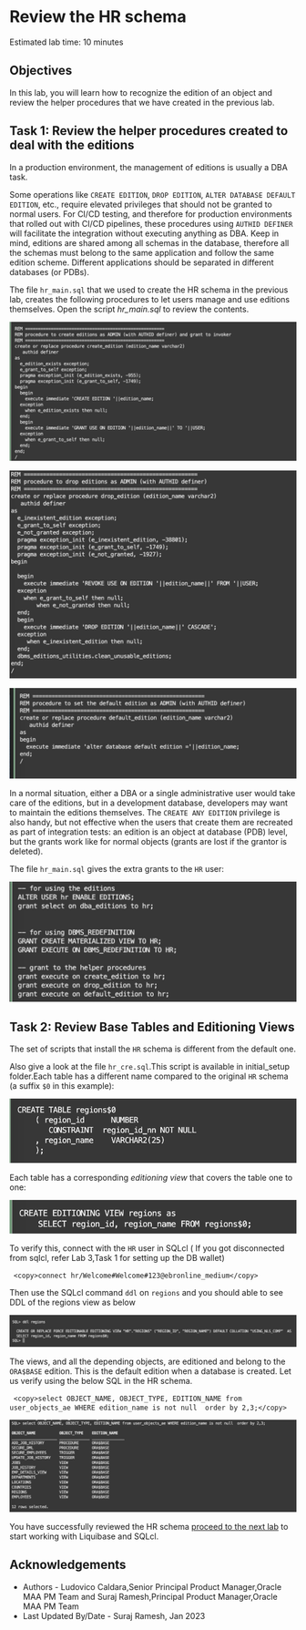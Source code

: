 # Review the HR schema

Estimated lab time: 10 minutes

## Objectives

In this lab, you will learn how to recognize the edition of an object and review the helper procedures that we have created in the previous lab.

## Task 1: Review the helper procedures created to deal with the editions

In a production environment, the management of editions is usually a DBA task.

Some operations like `CREATE EDITION`, `DROP EDITION`, `ALTER DATABASE DEFAULT EDITION`, etc., require elevated privileges that should not be granted to normal users.
For CI/CD testing, and therefore for production environments that rolled out with CI/CD pipelines, these procedures using `AUTHID DEFINER` will facilitate the integration without executing anything as DBA.
Keep in mind, editions are shared among all schemas in the database, therefore all the schemas must belong to the same application and follow the same edition scheme. Different applications should be separated in different databases (or PDBs).

The file `hr_main.sql` that we used to create the HR schema in the previous lab, creates the following procedures to let users manage and use editions themselves. Open the script *hr_main.sql* to review the contents.


![Create edition](images/create-edition.png " ")

![Drop edition](images/drop-edition.png " ")

![Default edition](images/default-edition.png " ")


In a normal situation, either a DBA or a single administrative user would take care of the editions, but in a development database, developers may want to maintain the editions themselves. The `CREATE ANY EDITION` privilege is also handy, but not effective when the users that create them are recreated as part of integration tests: an edition is an object at database (PDB) level, but the grants work like for normal objects (grants are lost if the grantor is deleted).

The file `hr_main.sql` gives the extra grants to the `HR` user:

![HR grants](images/hr-grants.png " ")


## Task 2: Review Base Tables and Editioning Views

The set of scripts that install the `HR` schema is different from the default one.

Also give a look at the file `hr_cre.sql`.This script is available in initial_setup folder.Each table has a different name compared to the original `HR` schema (a suffix `$0` in this example):

![Create table region ](images/create-table-region.png " ")

Each table has a corresponding *editioning view* that covers the table one to one:

![Edition view region](images/edition-view-region.png " ")

To verify this, connect with the `HR` user in SQLcl ( If you got disconnected from sqlcl, refer Lab 3,Task 1 for setting up the DB wallet)

```text
 <copy>connect hr/Welcome#Welcome#123@ebronline_medium</copy>
```

Then use the SQLcl command `ddl` on `regions` and you should able to see DDL of the regions view as below

![DDL edition region](images/ddl-edition-region.png " ")

The views, and all the depending objects, are editioned and belong to the `ORA$BASE` edition. This is the default edition when a database is created. Let us verify using the below SQL in the HR schema.

```text
 <copy>select OBJECT_NAME, OBJECT_TYPE, EDITION_NAME from user_objects_ae WHERE edition_name is not null  order by 2,3;</copy>
 ```

![Select base objects](images/select-base-objects.png " ")

You have successfully reviewed the HR schema [proceed to the next lab](#next) to start working with Liquibase and SQLcl.

## Acknowledgements

- Authors - Ludovico Caldara,Senior Principal Product Manager,Oracle MAA PM Team and Suraj Ramesh,Principal Product Manager,Oracle MAA PM Team
- Last Updated By/Date - Suraj Ramesh, Jan 2023

